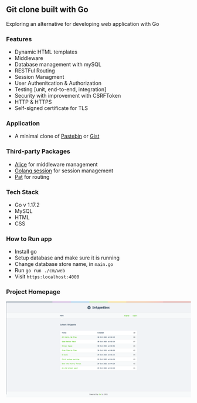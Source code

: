 ## Git clone built with Go

Exploring an alternative for developing web application with Go

### Features

- Dynamic HTML templates
- Middleware
- Database management with mySQL
- RESTFul Routing
- Session Managment
- User Authenitcation & Authorization
- Testing [unit, end-to-end, integration]
- Security with improvement with CSRFToken
- HTTP & HTTPS
- Self-signed certificate for TLS

### Application

- A minimal clone of [Pastebin](https://pastebin.com/) or [Gist](https://gist.github.com/discover)

### Third-party Packages

- [Alice](https://github.com/justinas/alicego) for middleware management
- [Golang session](https://github.com/golangcollege/sessions) for session management
- [Pat](https://github.com/bmizerany/pat) for routing

### Tech Stack

- Go v 1.17.2
- MySQL
- HTML
- CSS

### How to Run app

- Install go
- Setup database and make sure it is running
- Change database store name, in `main.go`
- Run `go run ./cm/web`
- Visit `https:localhost:4000`

### Project Homepage

![Snippetbox](https://github.com/earnestaddae/snippetbox/blob/main/snippetbox.png)

